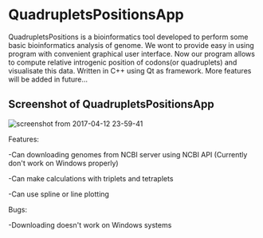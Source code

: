 # QuadrupletsPositionsApp
QuadrupletsPositions is a bioinformatics tool developed to perform some basic bioinformatics analysis of genome. We wont to provide easy in using program with convenient graphical user interface. 
Now our program allows to compute relative introgenic position of codons(or quadruplets) and visualisate this data.
Written in C++ using Qt as framework.
More features will be added in future...

## Screenshot of QuadrupletsPositionsApp
![screenshot from 2017-04-12 23-59-41](https://cloud.githubusercontent.com/assets/26273274/24979483/f2954e9e-1fdc-11e7-9b04-7a2675d2397d.png)


Features:

  -Can downloading genomes from NCBI server using NCBI API (Currently don't work on Windows properly)
  
  -Can make calculations with triplets and tetraplets
  
  -Can use spline or line plotting

Bugs:

  -Downloading doesn't work on Windows systems
